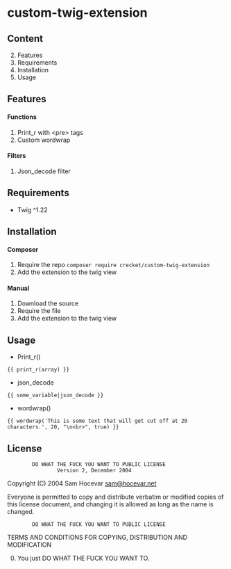 # custom-twig-extension

## Content
2. Features
3. Requirements
4. Installation
5. Usage

## Features

#### Functions
1. Print_r with \<pre> tags
2. Custom wordwrap

#### Filters
1. Json_decode filter

## Requirements
- Twig ^1.22

## Installation
#### Composer
1. Require the repo
```composer require crecket/custom-twig-extension```
2. Add the extension to the twig view 

#### Manual
1. Download the source
2. Require the file
3. Add the extension to the twig view

## Usage


- Print_r()
```
{{ print_r(array) }}
``` 

- json_decode
```
{{ some_variable|json_decode }}
```

- wordwrap()
```
{{ wordwrap('This is some text that will get cut off at 20 characters.', 20, "\n<br>", true) }}
```

## License
            DO WHAT THE FUCK YOU WANT TO PUBLIC LICENSE
                    Version 2, December 2004

 Copyright (C) 2004 Sam Hocevar <sam@hocevar.net>

 Everyone is permitted to copy and distribute verbatim or modified
 copies of this license document, and changing it is allowed as long
 as the name is changed.

            DO WHAT THE FUCK YOU WANT TO PUBLIC LICENSE
   TERMS AND CONDITIONS FOR COPYING, DISTRIBUTION AND MODIFICATION

  0. You just DO WHAT THE FUCK YOU WANT TO.

